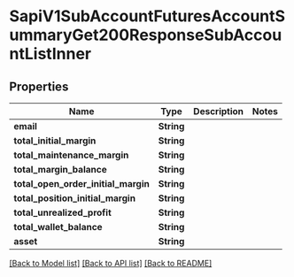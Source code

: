 # SapiV1SubAccountFuturesAccountSummaryGet200ResponseSubAccountListInner

## Properties

Name | Type | Description | Notes
------------ | ------------- | ------------- | -------------
**email** | **String** |  | 
**total_initial_margin** | **String** |  | 
**total_maintenance_margin** | **String** |  | 
**total_margin_balance** | **String** |  | 
**total_open_order_initial_margin** | **String** |  | 
**total_position_initial_margin** | **String** |  | 
**total_unrealized_profit** | **String** |  | 
**total_wallet_balance** | **String** |  | 
**asset** | **String** |  | 

[[Back to Model list]](../README.md#documentation-for-models) [[Back to API list]](../README.md#documentation-for-api-endpoints) [[Back to README]](../README.md)


